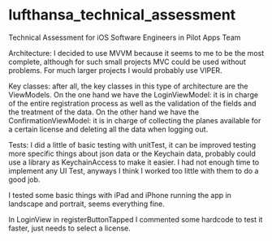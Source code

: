 # lufthansa_technical_assessment
Technical Assessment for iOS Software Engineers in Pilot Apps Team

Architecture: I decided to use MVVM because it seems to me to be the most complete, although for such small projects MVC could be used without problems. For much larger projects I would probably use VIPER.

Key classes: after all, the key classes in this type of architecture are the ViewModels.
On the one hand we have the LoginViewModel: it is in charge of the entire registration process as well as the validation of the fields and the treatment of the data.
On the other hand we have the ConfirmationViewModel: it is in charge of collecting the planes available for a certain license and deleting all the data when logging out.

Tests: I did a little of basic testing with unitTest, it can be improved testing more specific things about json data or the Keychain data, probably could use a library as KeychainAccess to make it easier. I had not enough time to implement any UI Test, anyways I think I worked too little with them to do a good job.

I tested some basic things with iPad and iPhone running the app in landscape and portrait, seems everything fine.

In LoginView in registerButtonTapped I commented some hardcode to test it faster, just needs to select a license.
